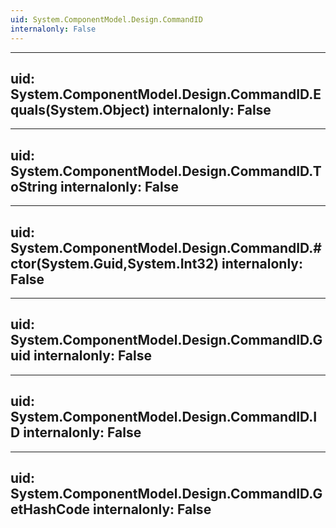 ```yaml
---
uid: System.ComponentModel.Design.CommandID
internalonly: False
---
```


---
uid: System.ComponentModel.Design.CommandID.Equals(System.Object)
internalonly: False
---

---
uid: System.ComponentModel.Design.CommandID.ToString
internalonly: False
---

---
uid: System.ComponentModel.Design.CommandID.#ctor(System.Guid,System.Int32)
internalonly: False
---

---
uid: System.ComponentModel.Design.CommandID.Guid
internalonly: False
---

---
uid: System.ComponentModel.Design.CommandID.ID
internalonly: False
---

---
uid: System.ComponentModel.Design.CommandID.GetHashCode
internalonly: False
---

